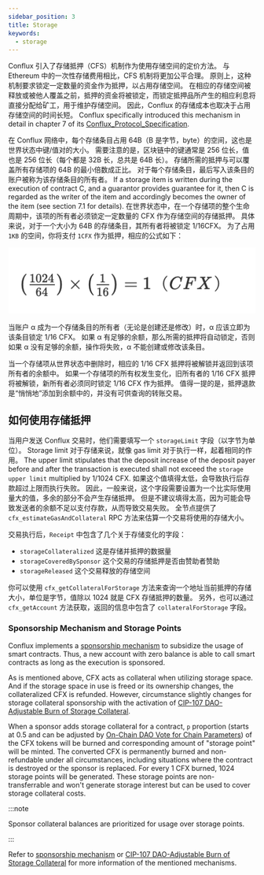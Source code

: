 ```yaml
---
sidebar_position: 3
title: Storage
keywords:
  - storage
---
```


Conflux 引入了存储抵押（CFS）机制作为使用存储空间的定价方法。 与 Ethereum 中的一次性存储费用相比，CFS 机制将更加公平合理。 原则上，这种机制要求锁定一定数量的资金作为抵押，以占用存储空间。 在相应的存储空间被释放或被他人覆盖之前，抵押的资金将被锁定，而锁定抵押品所产生的相应利息将直接分配给矿工，用于维护存储空间。 因此，Conflux 的存储成本也取决于占用存储空间的时间长短。 Conflux specifically introduced this mechanism in detail in chapter 7 of its [Conflux_Protocol_Specification](https://confluxnetwork.org/files/Conflux_Protocol_Specification.pdf).

在 Conflux 网络中，每个存储条目占用 64B（B 是字节，byte）的空间，这也是世界状态中键/值对的大小。 需要注意的是，区块链中的键通常是 256 位长，值也是 256 位长（每个都是 32B 长，总共是 64B 长）。 存储所需的抵押与可以覆盖所有存储项的 64B 的最小倍数成正比。 对于每个存储条目，最后写入该条目的账户被称为该存储条目的所有者。 If a storage item is written during the execution of contract C, and a guarantor provides guarantee for it, then C is regarded as the writer of the item and accordingly becomes the owner of the item (see section 7.1 for details). 在世界状态中，在一个存储项的整个生命周期中，该项的所有者必须锁定一定数量的 CFX 作为存储空间的存储抵押。 具体来说，对于一个大小为 64B 的存储条目，其所有者将被锁定 1/16CFX。 为了占用 `1KB` 的空间，你将支付 `1CFX` 作为抵押，相应的公式如下：


![Locale Dropdown](./img/storage-formula-635173b54f6e13ba21a689cc691d4ecd.png)


当账户 α 成为一个存储条目的所有者（无论是创建还是修改）时，α 应该立即为该条目锁定 1/16 CFX。 如果 α 有足够的余额，那么所需的抵押将自动锁定，否则如果 α 没有足够的余额，操作将失败，α 不能创建或修改该条目。

当一个存储项从世界状态中删除时，相应的 1/16 CFX 抵押将被解锁并返回到该项所有者的余额中。 如果一个存储项的所有权发生变化，旧所有者的 1/16 CFX 抵押将被解锁，新所有者必须同时锁定 1/16 CFX 作为抵押。 值得一提的是，抵押退款是“悄悄地”添加到余额中的，并没有可供查询的转账交易。

## 如何使用存储抵押

当用户发送 Conflux 交易时，他们需要填写一个 `storageLimit` 字段（以字节为单位）。 Storage limit 对于存储来说，就像 gas limit 对于执行一样，起着相同的作用。 The upper limit stipulates that the deposit increase of the deposit payer before and after the transaction is executed shall not exceed the `storage upper limit` multiplied by 1/1024 CFX. 如果这个值填得太低，会导致执行后存款超过上限而执行失败。 因此，一般来说，这个字段需要设置为一个比实际使用量大的值，多余的部分不会产生存储抵押。 但是不建议填得太高，因为可能会导致发送者的余额不足以支付存款，从而导致交易失败。 全节点提供了 `cfx_estimateGasAndCollateral` RPC 方法来估算一个交易将使用的存储大小。

交易执行后，`Receipt` 中包含了几个关于存储变化的字段：

* `storageCollateralized` 这是存储并抵押的数据量
* `storageCoveredBySponsor` 这个交易的存储抵押是否由赞助者赞助
* `storageReleased` 这个交易释放的存储空间

你可以使用 `cfx_getCollateralForStorage` 方法来查询一个地址当前抵押的存储大小，单位是字节，值除以 1024 就是 CFX 存储抵押的数量。 另外，也可以通过 `cfx_getAccount` 方法获取，返回的信息中包含了 `collateralForStorage` 字段。

### Sponsorship Mechanism and Storage Points

Conflux implements a [sponsorship mechanism](./internal-contracts/sponsor-whitelist-control.md) to subsidize the usage of smart contracts. Thus, a new account with zero balance is able to call smart contracts as long as the execution is sponsored.

As is mentioned above, CFX acts as collateral when utilizing storage space. And if the storage space in use is freed or its ownership changes, the collateralized CFX is refunded. However, circumstance slightly changes for storage collateral sponsorship with the activation of [CIP-107 DAO-Adjustable Burn of Storage Collateral](https://github.com/Conflux-Chain/CIPs/blob/master/CIPs/cip-107.md).

When a sponsor adds storage collateral for a contract, `p` proportion (starts at 0.5 and can be adjusted by [On-Chain DAO Vote for Chain Parameters](./internal-contracts/params-control.md)) of the CFX tokens will be burned and corresponding amount of "storage point" will be minted. The converted CFX is permanently burned and non-refundable under all circumstances, including situations where the contract is destroyed or the sponsor is replaced. For every 1 CFX burned, 1024 storage points will be generated. These storage points are non-transferrable and won't generate storage interest but can be used to cover storage collateral costs.

:::note

Sponsor collateral balances are prioritized for usage over storage points.

:::

Refer to [sponsorship mechanism](./internal-contracts/sponsor-whitelist-control.md) or [CIP-107 DAO-Adjustable Burn of Storage Collateral](https://github.com/Conflux-Chain/CIPs/blob/master/CIPs/cip-107.md) for more information of the mentioned mechanisms.
